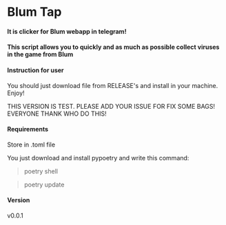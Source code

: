 # Blum Tap

#### It is clicker for Blum webapp in telegram!

#### This script allows you to quickly and as much as possible collect viruses in the game from Blum

#### Instruction for user
You should just download file from RELEASE's and install in your machine. Enjoy!

THIS VERSION IS TEST. PLEASE ADD YOUR ISSUE FOR FIX SOME BAGS! EVERYONE THANK WHO DO THIS!

#### Requirements
Store in .toml file

You just download and install pypoetry and write this command:

> poetry shell

> poetry update

#### Version
v0.0.1
